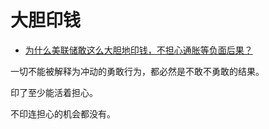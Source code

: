 # 大胆印钱

- [为什么美联储敢这么大胆地印钱，不担心通胀等负面后果？](https://www.zhihu.com/question/387385539/answer/1923830511)


一切不能被解释为冲动的勇敢行为，都必然是不敢不勇敢的结果。

印了至少能活着担心。

不印连担心的机会都没有。